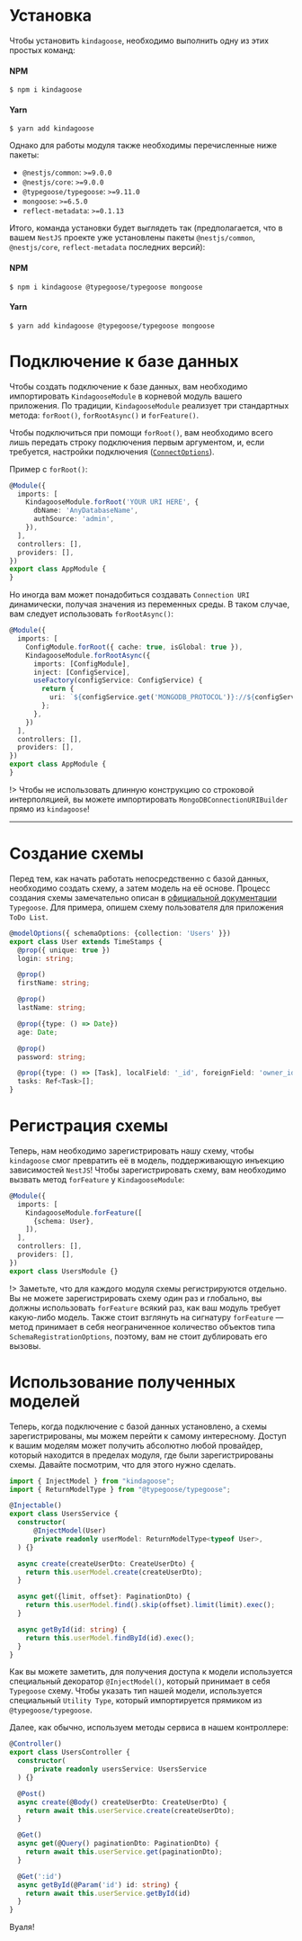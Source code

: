 # Установка

Чтобы установить `kindagoose`, необходимо выполнить одну из этих простых команд:

#### NPM

```shell
$ npm i kindagoose
```

#### Yarn

```shell
$ yarn add kindagoose
```

Однако для работы модуля также необходимы перечисленные ниже пакеты:

* `@nestjs/common`: `>=9.0.0`
* `@nestjs/core`: `>=9.0.0`
* `@typegoose/typegoose`: `>=9.11.0`
* `mongoose`: `>=6.5.0`
* `reflect-metadata`: `>=0.1.13`

Итого, команда установки будет выглядеть так (предполагается, что в вашем `NestJS` проекте уже установлены пакеты
`@nestjs/common`, `@nestjs/core`, `reflect-metadata` последних версий):

#### NPM

```shell
$ npm i kindagoose @typegoose/typegoose mongoose
```

#### Yarn

```shell
$ yarn add kindagoose @typegoose/typegoose mongoose
```

#

# Подключение к базе данных

Чтобы создать подключение к базе данных, вам необходимо импортировать `KindagooseModule` в корневой модуль вашего
приложения. По традиции, `KindagooseModule` реализует три стандартных метода: `forRoot()`, `forRootAsync()`
и `forFeature()`.

Чтобы подключиться при помощи `forRoot()`, вам необходимо всего лишь передать строку подключения первым аргументом, и,
если требуется, настройки
подключения ([`ConnectOptions`](https://mongodb.github.io/node-mongodb-native/2.2/api/MongoClient.html#connect)).

Пример с `forRoot()`:

```typescript
@Module({
  imports: [
    KindagooseModule.forRoot('YOUR URI HERE', {
      dbName: 'AnyDatabaseName',
      authSource: 'admin',
    }),
  ],
  controllers: [],
  providers: [],
})
export class AppModule {
}
```

Но иногда вам может понадобиться создавать `Connection URI` динамически, получая значения из переменных среды. В таком
случае, вам следует использовать `forRootAsync()`:

```typescript
@Module({
  imports: [
    ConfigModule.forRoot({ cache: true, isGlobal: true }),
    KindagooseModule.forRootAsync({
      imports: [ConfigModule],
      inject: [ConfigService],
      useFactory(configService: ConfigService) {
        return {
          uri: `${configService.get('MONGODB_PROTOCOL')}://${configService.get('MONGODB_USERNAME')}:${configService.get('MONGODB_PASSWORD')}@${configService.get('MONGODB_HOST')}:${configService.get('MONGODB_PORT')}/${configService.get('MONGODB_DEFAULT_DATABASE')}`,
        };
      },
    })
  ],
  controllers: [],
  providers: [],
})
export class AppModule {
}
```

!> Чтобы не использовать длинную конструкцию со строковой интерполяцией, вы можете
импортировать `MongoDBConnectionURIBuilder` прямо из `kindagoose`!

---

# Создание схемы

Перед тем, как начать работать непосредственно с базой данных, необходимо создать схему, а затем модель на её основе.
Процесс создания схемы замечательно описан
в [официальной документации](https://typegoose.github.io/typegoose/docs/guides/quick-start-guide) `Typegoose`. Для
примера, опишем схему пользователя для приложения `ToDo List`.

```typescript
@modelOptions({ schemaOptions: {collection: 'Users' }})
export class User extends TimeStamps {
  @prop({ unique: true })
  login: string;

  @prop()
  firstName: string;

  @prop()
  lastName: string;

  @prop({type: () => Date})
  age: Date;

  @prop()
  password: string;

  @prop({type: () => [Task], localField: '_id', foreignField: 'owner_id'})
  tasks: Ref<Task>[];
}
```

#

# Регистрация схемы

Теперь, нам необходимо зарегистрировать нашу схему, чтобы `kindagoose` смог превратить её в модель, поддерживающую
инъекцию зависимостей `NestJS`! Чтобы зарегистрировать схему, вам необходимо вызвать метод `forFeature`
у `KindagooseModule`:

```typescript
@Module({
  imports: [
    KindagooseModule.forFeature([
      {schema: User},
    ]),
  ],
  controllers: [],
  providers: [],
})
export class UsersModule {}
```

!> Заметьте, что для каждого модуля схемы регистрируются отдельно. Вы не можете зарегистрировать схему один раз и
глобально, вы должны использовать `forFeature` всякий раз, как ваш модуль требует какую-либо модель. Также стоит
взглянуть на сигнатуру `forFeature` — метод принимает в себя неограниченное количество объектов
типа `SchemaRegistrationOptions`, поэтому, вам не стоит дублировать его вызовы.

#

# Использование полученных моделей

Теперь, когда подключение с базой данных установлено, а схемы зарегистрированы, мы можем перейти к самому интересному.
Доступ к вашим моделям может получить абсолютно любой провайдер, который находится в пределах модуля, где были
зарегистрированы схемы. Давайте посмотрим, что для этого нужно сделать.

```typescript
import { InjectModel } from "kindagoose";
import { ReturnModelType } from "@typegoose/typegoose";

@Injectable()
export class UsersService {
  constructor(
      @InjectModel(User)
      private readonly userModel: ReturnModelType<typeof User>,
  ) {}

  async create(createUserDto: CreateUserDto) {
    return this.userModel.create(createUserDto);
  }

  async get({limit, offset}: PaginationDto) {
    return this.userModel.find().skip(offset).limit(limit).exec();
  }

  async getById(id: string) {
    return this.userModel.findById(id).exec();
  }
}
```

Как вы можете заметить, для получения доступа к модели используется специальный декоратор `@InjectModel()`, который
принимает в себя `Typegoose` схему. Чтобы указать тип нашей модели, используется специальный `Utility Type`, который
импортируется прямиком из `@typegoose/typegoose`.

Далее, как обычно, используем методы сервиса в нашем контроллере:

```typescript
@Controller()
export class UsersController {
  constructor(
      private readonly usersService: UsersService
  ) {}

  @Post()
  async create(@Body() createUserDto: CreateUserDto) {
    return await this.userService.create(createUserDto);
  }

  @Get()
  async get(@Query() paginationDto: PaginationDto) {
    return await this.userService.get(paginationDto);
  }

  @Get(':id')
  async getById(@Param('id') id: string) {
    return await this.userService.getById(id)
  }
}
```

Вуаля!
